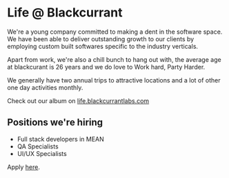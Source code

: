 # Life @ Blackcurrant

We're a young company committed to making a dent in the software space. We have been able to deliver outstanding growth to our clients by employing custom built softwares specific to the industry verticals.

Apart from work, we're also a chill bunch to hang out with, the average age at blackcurant is 26 years and we do love to Work hard, Party Harder.

We generally have two annual trips to attractive locations and a lot of other one day activities monthly.

Check out our album on <a target="_blank" href="https://life.blackcurrantlabs.com">life.blackcurrantlabs.com</a>

## Positions we're hiring

 - Full stack developers in MEAN
 - QA Specialists
 - UI/UX Specialists

Apply <a target="_blank" href="https://blackcurrantapps.com/career.php">here</a>.